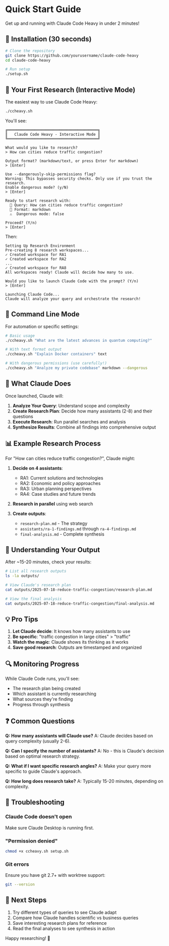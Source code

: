 # Quick Start Guide

Get up and running with Claude Code Heavy in under 2 minutes!

## 🚀 Installation (30 seconds)

```bash
# Clone the repository
git clone https://github.com/yourusername/claude-code-heavy
cd claude-code-heavy

# Run setup
./setup.sh
```

## 🎯 Your First Research (Interactive Mode)

The easiest way to use Claude Code Heavy:

```bash
./ccheavy.sh
```

You'll see:
```
╔════════════════════════════════════════╗
║   Claude Code Heavy - Interactive Mode ║
╚════════════════════════════════════════╝

What would you like to research?
> How can cities reduce traffic congestion?

Output format? (markdown/text, or press Enter for markdown)
> [Enter]

Use --dangerously-skip-permissions flag?
Warning: This bypasses security checks. Only use if you trust the research.
Enable dangerous mode? (y/N)
> [Enter]

Ready to start research with:
  📝 Query: How can cities reduce traffic congestion?
  📄 Format: markdown
  ⚠️  Dangerous mode: false

Proceed? (Y/n)
> [Enter]
```

Then:
```
Setting Up Research Environment
Pre-creating 8 research workspaces...
✓ Created workspace for RA1
✓ Created workspace for RA2
...
✓ Created workspace for RA8
All workspaces ready! Claude will decide how many to use.

Would you like to launch Claude Code with the prompt? (Y/n)
> [Enter]

Launching Claude Code...
Claude will analyze your query and orchestrate the research!
```

## 📝 Command Line Mode

For automation or specific settings:

```bash
# Basic usage
./ccheavy.sh "What are the latest advances in quantum computing?"

# With text format output
./ccheavy.sh "Explain Docker containers" text

# With dangerous permissions (use carefully!)
./ccheavy.sh "Analyze my private codebase" markdown --dangerous
```

## 🧠 What Claude Does

Once launched, Claude will:

1. **Analyze Your Query**: Understand scope and complexity
2. **Create Research Plan**: Decide how many assistants (2-8) and their questions
3. **Execute Research**: Run parallel searches and analysis
4. **Synthesize Results**: Combine all findings into comprehensive output

## 📊 Example Research Process

For "How can cities reduce traffic congestion?", Claude might:

1. **Decide on 4 assistants**:
   - RA1: Current solutions and technologies
   - RA2: Economic and policy approaches
   - RA3: Urban planning perspectives
   - RA4: Case studies and future trends

2. **Research in parallel** using web search

3. **Create outputs**:
   - `research-plan.md` - The strategy
   - `assistants/ra-1-findings.md` through `ra-4-findings.md`
   - `final-analysis.md` - Complete synthesis

## 📁 Understanding Your Output

After ~15-20 minutes, check your results:

```bash
# List all research outputs
ls -la outputs/

# View Claude's research plan
cat outputs/2025-07-18-reduce-traffic-congestion/research-plan.md

# View the final analysis
cat outputs/2025-07-18-reduce-traffic-congestion/final-analysis.md
```

## 💡 Pro Tips

1. **Let Claude decide**: It knows how many assistants to use
2. **Be specific**: "traffic congestion in large cities" > "traffic"
3. **Watch the magic**: Claude shows its thinking as it works
4. **Save good research**: Outputs are timestamped and organized

## 🔍 Monitoring Progress

While Claude Code runs, you'll see:
- The research plan being created
- Which assistant is currently researching
- What sources they're finding
- Progress through synthesis

## ❓ Common Questions

**Q: How many assistants will Claude use?**
A: Claude decides based on query complexity (usually 2-6).

**Q: Can I specify the number of assistants?**
A: No - this is Claude's decision based on optimal research strategy.

**Q: What if I want specific research angles?**
A: Make your query more specific to guide Claude's approach.

**Q: How long does research take?**
A: Typically 15-20 minutes, depending on complexity.

## 🚨 Troubleshooting

### Claude Code doesn't open
Make sure Claude Desktop is running first.

### "Permission denied"
```bash
chmod +x ccheavy.sh setup.sh
```

### Git errors
Ensure you have git 2.7+ with worktree support:
```bash
git --version
```

## 🎉 Next Steps

1. Try different types of queries to see Claude adapt
2. Compare how Claude handles scientific vs business queries
3. Save interesting research plans for reference
4. Read the final analyses to see synthesis in action

Happy researching! 🔬
